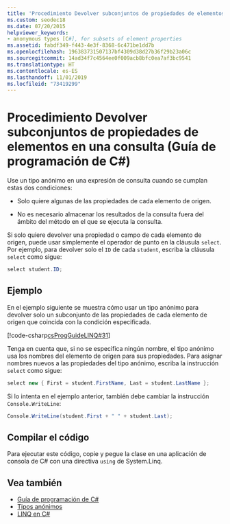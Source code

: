 ```yaml
---
title: 'Procedimiento Devolver subconjuntos de propiedades de elementos en una consulta: Guía de programación de C#'
ms.custom: seodec18
ms.date: 07/20/2015
helpviewer_keywords:
- anonymous types [C#], for subsets of element properties
ms.assetid: fabdf349-f443-4e3f-8368-6c471be1dd7b
ms.openlocfilehash: 196383731507137bf4309d38d27b36f29b23a06c
ms.sourcegitcommit: 14ad34f7c4564ee0f009acb8bfc0ea7af3bc9541
ms.translationtype: HT
ms.contentlocale: es-ES
ms.lasthandoff: 11/01/2019
ms.locfileid: "73419299"
---
```

# <a name="how-to-return-subsets-of-element-properties-in-a-query-c-programming-guide"></a>Procedimiento Devolver subconjuntos de propiedades de elementos en una consulta (Guía de programación de C#)
Use un tipo anónimo en una expresión de consulta cuando se cumplan estas dos condiciones:  
  
- Solo quiere algunas de las propiedades de cada elemento de origen.  
  
- No es necesario almacenar los resultados de la consulta fuera del ámbito del método en el que se ejecuta la consulta.  
  
 Si solo quiere devolver una propiedad o campo de cada elemento de origen, puede usar simplemente el operador de punto en la cláusula `select`. Por ejemplo, para devolver solo el `ID` de cada `student`, escriba la cláusula `select` como sigue:  
  
```csharp  
select student.ID;  
```  
  
## <a name="example"></a>Ejemplo  
 En el ejemplo siguiente se muestra cómo usar un tipo anónimo para devolver solo un subconjunto de las propiedades de cada elemento de origen que coincida con la condición especificada.  
  
 [!code-csharp[csProgGuideLINQ#31](~/samples/snippets/csharp/VS_Snippets_VBCSharp/csProgGuideLINQ/CS/csRef30LangFeatures_2.cs#31)]  
  
 Tenga en cuenta que, si no se especifica ningún nombre, el tipo anónimo usa los nombres del elemento de origen para sus propiedades. Para asignar nombres nuevos a las propiedades del tipo anónimo, escriba la instrucción `select` como sigue:  
  
```csharp  
select new { First = student.FirstName, Last = student.LastName };  
```  
  
 Si lo intenta en el ejemplo anterior, también debe cambiar la instrucción `Console.WriteLine`:  
  
```csharp  
Console.WriteLine(student.First + " " + student.Last);  
```  
  
## <a name="compiling-the-code"></a>Compilar el código  
  
Para ejecutar este código, copie y pegue la clase en una aplicación de consola de C# con una directiva `using` de System.Linq.
  
## <a name="see-also"></a>Vea también

- [Guía de programación de C#](../index.md)
- [Tipos anónimos](./anonymous-types.md)
- [LINQ en C#](../../linq/index.md)
